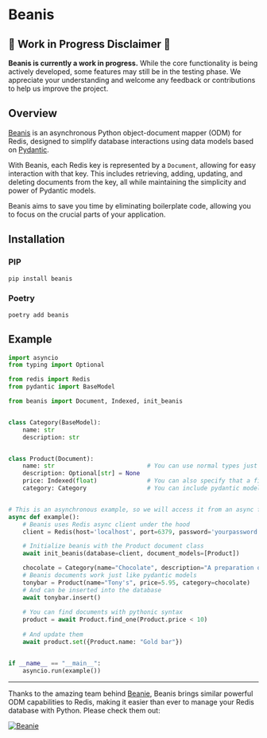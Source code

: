 # Beanis

## 📢 Work in Progress Disclaimer 📢

**Beanis is currently a work in progress.** While the core functionality is being actively developed, some features may still be in the testing phase. We appreciate your understanding and welcome any feedback or contributions to help us improve the project.

## Overview

[Beanis](https://github.com/andreim14/beanis) is an asynchronous Python object-document mapper (ODM) for Redis, designed to simplify database interactions using data models based on [Pydantic](https://pydantic-docs.helpmanual.io/).

With Beanis, each Redis key is represented by a `Document`, allowing for easy interaction with that key. This includes retrieving, adding, updating, and deleting documents from the key, all while maintaining the simplicity and power of Pydantic models.

Beanis aims to save you time by eliminating boilerplate code, allowing you to focus on the crucial parts of your application.

## Installation

### PIP

```shell
pip install beanis
```

### Poetry

```shell
poetry add beanis
```

## Example

```python
import asyncio
from typing import Optional

from redis import Redis
from pydantic import BaseModel

from beanis import Document, Indexed, init_beanis


class Category(BaseModel):
    name: str
    description: str


class Product(Document):
    name: str                          # You can use normal types just like in pydantic
    description: Optional[str] = None
    price: Indexed(float)              # You can also specify that a field should correspond to an index
    category: Category                 # You can include pydantic models as well


# This is an asynchronous example, so we will access it from an async function
async def example():
    # Beanis uses Redis async client under the hood 
    client = Redis(host='localhost', port=6379, password='yourpassword')

    # Initialize beanis with the Product document class
    await init_beanis(database=client, document_models=[Product])

    chocolate = Category(name="Chocolate", description="A preparation of roasted and ground cacao seeds.")
    # Beanis documents work just like pydantic models
    tonybar = Product(name="Tony's", price=5.95, category=chocolate)
    # And can be inserted into the database
    await tonybar.insert() 
    
    # You can find documents with pythonic syntax
    product = await Product.find_one(Product.price < 10)
    
    # And update them
    await product.set({Product.name: "Gold bar"})


if __name__ == "__main__":
    asyncio.run(example())
```

---

Thanks to the amazing team behind [Beanie](https://github.com/BeanieODM/beanie), Beanis brings similar powerful ODM capabilities to Redis, making it easier than ever to manage your Redis database with Python. Please check them out:

[![Beanie](https://raw.githubusercontent.com/roman-right/beanie/main/assets/logo/white_bg.svg)](https://github.com/BeanieODM/beanie)

